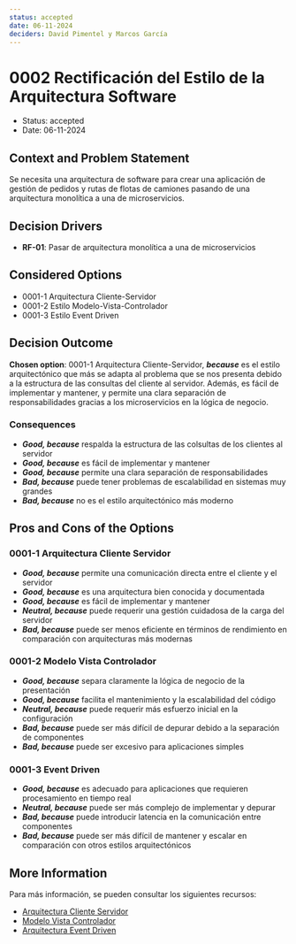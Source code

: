 ```yaml
---
status: accepted
date: 06-11-2024
deciders: David Pimentel y Marcos García
---
```


# 0002 Rectificación del Estilo de la Arquitectura Software

* Status: accepted
* Date: 06-11-2024

## Context and Problem Statement

Se necesita una arquitectura de software para crear una aplicación de gestión de pedidos y rutas de flotas de camiones pasando de una arquitectura monolítica a una de microservicios.

## Decision Drivers

* **RF-01**: Pasar de arquitectura monolítica a una de microservicios 

## Considered Options

* 0001-1 Arquitectura Cliente-Servidor
* 0001-2 Estilo Modelo-Vista-Controlador
* 0001-3 Estilo Event Driven

## Decision Outcome

**Chosen option**: 0001-1 Arquitectura Cliente-Servidor, ***because*** es el estilo arquitectónico que más se adapta al problema que se nos presenta debido a la estructura de las consultas del cliente al servidor. Además, es fácil de implementar y mantener, y permite una clara separación de responsabilidades gracias a los microservicios en la lógica de negocio.

### Consequences

* ***Good, because*** respalda la estructura de las colsultas de los clientes al servidor
* ***Good, because*** es fácil de implementar y mantener
* ***Good, because*** permite una clara separación de responsabilidades
* ***Bad, because*** puede tener problemas de escalabilidad en sistemas muy grandes
* ***Bad, because*** no es el estilo arquitectónico más moderno

## Pros and Cons of the Options

### 0001-1 Arquitectura Cliente Servidor

* ***Good, because*** permite una comunicación directa entre el cliente y el servidor
* ***Good, because*** es una arquitectura bien conocida y documentada
* ***Good, because*** es fácil de implementar y mantener
* ***Neutral, because*** puede requerir una gestión cuidadosa de la carga del servidor
* ***Bad, because*** puede ser menos eficiente en términos de rendimiento en comparación con arquitecturas más modernas

### 0001-2 Modelo Vista Controlador

* ***Good, because*** separa claramente la lógica de negocio de la presentación
* ***Good, because*** facilita el mantenimiento y la escalabilidad del código
* ***Neutral, because*** puede requerir más esfuerzo inicial en la configuración
* ***Bad, because*** puede ser más difícil de depurar debido a la separación de componentes
* ***Bad, because*** puede ser excesivo para aplicaciones simples

### 0001-3 Event Driven

* ***Good, because*** es adecuado para aplicaciones que requieren procesamiento en tiempo real
* ***Neutral, because*** puede ser más complejo de implementar y depurar
* ***Bad, because*** puede introducir latencia en la comunicación entre componentes
* ***Bad, because*** puede ser más difícil de mantener y escalar en comparación con otros estilos arquitectónicos

## More Information

Para más información, se pueden consultar los siguientes recursos:

* [Arquitectura Cliente Servidor](https://es.wikipedia.org/wiki/Arquitectura_cliente-servidor)
* [Modelo Vista Controlador](https://es.wikipedia.org/wiki/Modelo%E2%80%93vista%E2%80%93controlador)
* [Arquitectura Event Driven](https://es.wikipedia.org/wiki/Arquitectura_dirigida_por_eventos)